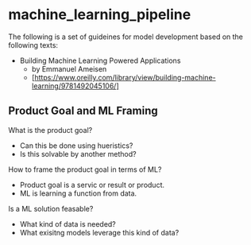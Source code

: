 # machine_learning_pipeline

The following is a set of guideines for model development based on the following texts:
* Building Machine Learning Powered Applications
  * by Emmanuel Ameisen
  * [https://www.oreilly.com/library/view/building-machine-learning/9781492045106/]

## Product Goal and ML Framing

What is the product goal?
- Can this be done using hueristics?
- Is this solvable by another method?

How to frame the product goal in terms of ML?
- Product goal is a servic or result or product.
- ML is learning a function from data.

Is a ML solution feasable?
- What kind of data is needed?
- What exisitng models leverage this kind of data?

